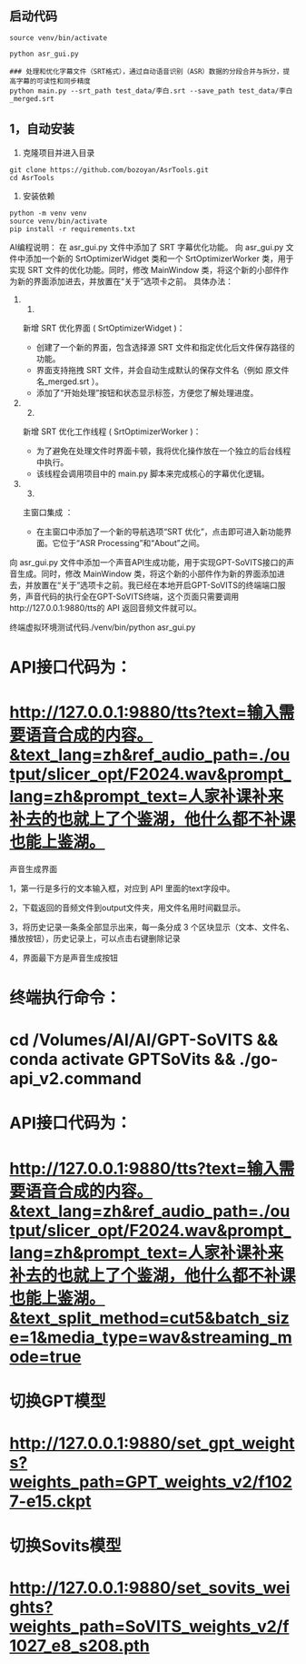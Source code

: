 ## 启动代码

~~~source venv/bin/activate
source venv/bin/activate

python asr_gui.py

### 处理和优化字幕文件（SRT格式），通过自动语音识别（ASR）数据的分段合并与拆分，提高字幕的可读性和同步精度 
python main.py --srt_path test_data/李白.srt --save_path test_data/李白_merged.srt
~~~


## 1，自动安装

1. 克隆项目并进入目录

```
git clone https://github.com/bozoyan/AsrTools.git
cd AsrTools
```

1. 安装依赖

```
python -m venv venv
source venv/bin/activate
pip install -r requirements.txt

```



AI编程说明：
在 asr_gui.py 文件中添加了 SRT 字幕优化功能。
向 asr_gui.py 文件中添加一个新的 SrtOptimizerWidget 类和一个 SrtOptimizerWorker 类，用于实现 SRT 文件的优化功能。同时，修改 MainWindow 类，将这个新的小部件作为新的界面添加进去，并放置在“关于”选项卡之前。
具体办法：
1. 1.
   新增 SRT 优化界面 ( SrtOptimizerWidget )：
   
   - 创建了一个新的界面，包含选择源 SRT 文件和指定优化后文件保存路径的功能。
   - 界面支持拖拽 SRT 文件，并会自动生成默认的保存文件名（例如 原文件名_merged.srt ）。
   - 添加了“开始处理”按钮和状态显示标签，方便您了解处理进度。
2. 2.
   新增 SRT 优化工作线程 ( SrtOptimizerWorker )：
   
   - 为了避免在处理文件时界面卡顿，我将优化操作放在一个独立的后台线程中执行。
   - 该线程会调用项目中的 main.py 脚本来完成核心的字幕优化逻辑。
3. 3.
   主窗口集成 ：
   
   - 在主窗口中添加了一个新的导航选项“SRT 优化”，点击即可进入新功能界面。它位于“ASR Processing”和“About”之间。




向 asr_gui.py 文件中添加一个声音API生成功能，用于实现GPT-SoVITS接口的声音生成。同时，修改 MainWindow 类，将这个新的小部件作为新的界面添加进去，并放置在“关于”选项卡之前。我已经在本地开启GPT-SoVITS的终端端口服务，声音代码的执行全在GPT-SoVITS终端，这个页面只需要调用http://127.0.0.1:9880/tts的 API 返回音频文件就可以。

终端虚拟环境测试代码./venv/bin/python asr_gui.py

# API接口代码为：

# http://127.0.0.1:9880/tts?text=输入需要语音合成的内容。&text_lang=zh&ref_audio_path=./output/slicer_opt/F2024.wav&prompt_lang=zh&prompt_text=人家补课补来补去的也就上了个鉴湖，他什么都不补课也能上鉴湖。

声音生成界面

1，第一行是多行的文本输入框，对应到 API 里面的text字段中。

2，下载返回的音频文件到output文件夹，用文件名用时间戳显示。

3，将历史记录一条条全部显示出来，每一条分成 3 个区块显示（文本、文件名、播放按钮），历史记录上，可以点击右键删除记录

4，界面最下方是声音生成按钮


# 终端执行命令：
# cd /Volumes/AI/AI/GPT-SoVITS && conda activate GPTSoVits && ./go-api_v2.command

# API接口代码为：
# http://127.0.0.1:9880/tts?text=输入需要语音合成的内容。&text_lang=zh&ref_audio_path=./output/slicer_opt/F2024.wav&prompt_lang=zh&prompt_text=人家补课补来补去的也就上了个鉴湖，他什么都不补课也能上鉴湖。&text_split_method=cut5&batch_size=1&media_type=wav&streaming_mode=true
# 切换GPT模型
# http://127.0.0.1:9880/set_gpt_weights?weights_path=GPT_weights_v2/f1027-e15.ckpt
# 切换Sovits模型
# http://127.0.0.1:9880/set_sovits_weights?weights_path=SoVITS_weights_v2/f1027_e8_s208.pth

